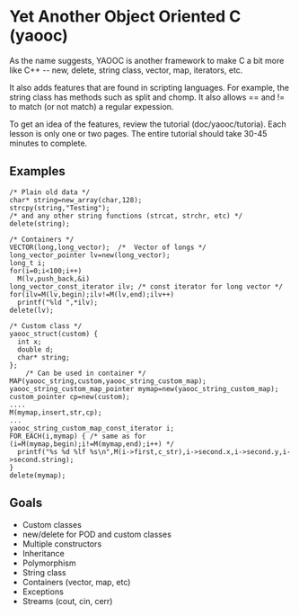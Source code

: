 # Yet Another Object Oriented C (yaooc)

As the name suggests, YAOOC is another framework to make C a bit more like C++ -- new,
delete, string class, vector, map, iterators, etc.

It also adds features that are found in scripting languages.  For example, the string class has
methods such as split and chomp.  It also allows == and != to match (or not match) a
regular expession.

To get an idea of the features, review the tutorial (doc/yaooc/tutoria).  Each lesson is
only one or two pages.  The entire tutorial should take 30-45 minutes to complete.

## Examples

    /* Plain old data */
    char* string=new_array(char,128);
    strcpy(string,"Testing");
    /* and any other string functions (strcat, strchr, etc) */
    delete(string);

    /* Containers */
    VECTOR(long,long_vector);  /*  Vector of longs */
    long_vector_pointer lv=new(long_vector);
    long_t i;
    for(i=0;i<100;i++)
      M(lv,push_back,&i)
    long_vector_const_iterator ilv; /* const iterator for long vector */
    for(ilv=M(lv,begin);ilv!=M(lv,end);ilv++)
      printf("%ld ",*ilv);
    delete(lv);

    /* Custom class */
    yaooc_struct(custom) {
      int x;
      double d;
      char* string;
    };
		/* Can be used in container */
    MAP(yaooc_string,custom,yaooc_string_custom_map);
    yaooc_string_custom_map_pointer mymap=new(yaooc_string_custom_map);
    custom_pointer cp=new(custom);
    ....
    M(mymap,insert,str,cp);
    ...
    yaooc_string_custom_map_const_iterator i;
    FOR_EACH(i,mymap) { /* same as for (i=M(mymap,begin);i!=M(mymap,end);i++) */
      printf("%s %d %lf %s\n",M(i->first,c_str),i->second.x,i->second.y,i->second.string);
    }
    delete(mymap);

## Goals

* Custom classes
* new/delete for POD and custom classes
* Multiple constructors
* Inheritance
* Polymorphism
* String class
* Containers (vector, map, etc)
* Exceptions
* Streams (cout, cin, cerr)
